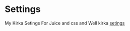 # Settings
My Kirka Setings For Juice and css and Well kirka [setings](https://ttvpoopooumgood.github.io/Settings/SETTINGS)
